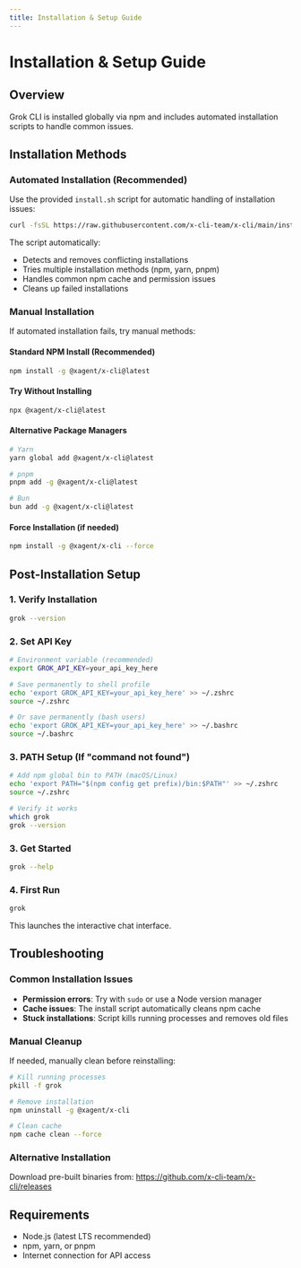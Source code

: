 ```yaml
---
title: Installation & Setup Guide
---
```


# Installation & Setup Guide

## Overview

Grok CLI is installed globally via npm and includes automated installation scripts to handle common issues.

## Installation Methods

### Automated Installation (Recommended)

Use the provided `install.sh` script for automatic handling of installation issues:

```bash
curl -fsSL https://raw.githubusercontent.com/x-cli-team/x-cli/main/install.sh | bash
```

The script automatically:

- Detects and removes conflicting installations
- Tries multiple installation methods (npm, yarn, pnpm)
- Handles common npm cache and permission issues
- Cleans up failed installations

### Manual Installation

If automated installation fails, try manual methods:

#### Standard NPM Install (Recommended)

```bash
npm install -g @xagent/x-cli@latest
```

#### Try Without Installing

```bash
npx @xagent/x-cli@latest
```

#### Alternative Package Managers

```bash
# Yarn
yarn global add @xagent/x-cli@latest

# pnpm
pnpm add -g @xagent/x-cli@latest

# Bun
bun add -g @xagent/x-cli@latest
```

#### Force Installation (if needed)

```bash
npm install -g @xagent/x-cli --force
```

## Post-Installation Setup

### 1. Verify Installation

```bash
grok --version
```

### 2. Set API Key

```bash
# Environment variable (recommended)
export GROK_API_KEY=your_api_key_here

# Save permanently to shell profile
echo 'export GROK_API_KEY=your_api_key_here' >> ~/.zshrc
source ~/.zshrc

# Or save permanently (bash users)
echo 'export GROK_API_KEY=your_api_key_here' >> ~/.bashrc
source ~/.bashrc
```

### 3. PATH Setup (If "command not found")

```bash
# Add npm global bin to PATH (macOS/Linux)
echo 'export PATH="$(npm config get prefix)/bin:$PATH"' >> ~/.zshrc
source ~/.zshrc

# Verify it works
which grok
grok --version
```

### 3. Get Started

```bash
grok --help
```

### 4. First Run

```bash
grok
```

This launches the interactive chat interface.

## Troubleshooting

### Common Installation Issues

- **Permission errors**: Try with `sudo` or use a Node version manager
- **Cache issues**: The install script automatically cleans npm cache
- **Stuck installations**: Script kills running processes and removes old files

### Manual Cleanup

If needed, manually clean before reinstalling:

```bash
# Kill running processes
pkill -f grok

# Remove installation
npm uninstall -g @xagent/x-cli

# Clean cache
npm cache clean --force
```

### Alternative Installation

Download pre-built binaries from: https://github.com/x-cli-team/x-cli/releases

## Requirements

- Node.js (latest LTS recommended)
- npm, yarn, or pnpm
- Internet connection for API access
